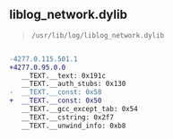 ## liblog_network.dylib

> `/usr/lib/log/liblog_network.dylib`

```diff

-4277.0.115.501.1
+4277.0.95.0.0
   __TEXT.__text: 0x191c
   __TEXT.__auth_stubs: 0x130
-  __TEXT.__const: 0x58
+  __TEXT.__const: 0x50
   __TEXT.__gcc_except_tab: 0x54
   __TEXT.__cstring: 0x2f7
   __TEXT.__unwind_info: 0xb8

```

